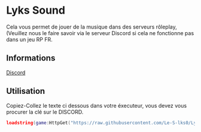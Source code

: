 # Lyks Sound

Cela vous permet de jouer de la musique dans des serveurs rôleplay,(Veuillez nous le faire savoir via le serveur Discord si cela ne fonctionne pas dans un jeu RP FR.

## Informations

[Discord](https://discord.gg/lyksfr)

## Utilisation

Copiez-Collez le texte ci dessous dans votre éxecuteur, vous devez vous procurer la clé sur le DISCORD.

```lua
loadstring(game:HttpGet("https://raw.githubusercontent.com/Le-S-lks0/LyksMain/main/lyks.lua", true))()
